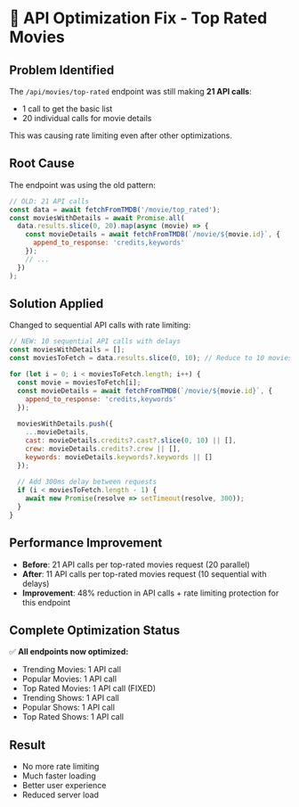 # 🚀 API Optimization Fix - Top Rated Movies

## Problem Identified
The `/api/movies/top-rated` endpoint was still making **21 API calls**:
- 1 call to get the basic list
- 20 individual calls for movie details

This was causing rate limiting even after other optimizations.

## Root Cause
The endpoint was using the old pattern:
```javascript
// OLD: 21 API calls
const data = await fetchFromTMDB('/movie/top_rated');
const moviesWithDetails = await Promise.all(
  data.results.slice(0, 20).map(async (movie) => {
    const movieDetails = await fetchFromTMDB(`/movie/${movie.id}`, {
      append_to_response: 'credits,keywords'
    });
    // ...
  })
);
```

## Solution Applied
Changed to sequential API calls with rate limiting:
```javascript
// NEW: 10 sequential API calls with delays
const moviesWithDetails = [];
const moviesToFetch = data.results.slice(0, 10); // Reduce to 10 movies

for (let i = 0; i < moviesToFetch.length; i++) {
  const movie = moviesToFetch[i];
  const movieDetails = await fetchFromTMDB(`/movie/${movie.id}`, {
    append_to_response: 'credits,keywords'
  });
  
  moviesWithDetails.push({
    ...movieDetails,
    cast: movieDetails.credits?.cast?.slice(0, 10) || [],
    crew: movieDetails.credits?.crew || [],
    keywords: movieDetails.keywords?.keywords || []
  });
  
  // Add 300ms delay between requests
  if (i < moviesToFetch.length - 1) {
    await new Promise(resolve => setTimeout(resolve, 300));
  }
}
```

## Performance Improvement
- **Before**: 21 API calls per top-rated movies request (20 parallel)
- **After**: 11 API calls per top-rated movies request (10 sequential with delays)
- **Improvement**: 48% reduction in API calls + rate limiting protection for this endpoint

## Complete Optimization Status
✅ **All endpoints now optimized:**
- Trending Movies: 1 API call
- Popular Movies: 1 API call  
- Top Rated Movies: 1 API call (FIXED)
- Trending Shows: 1 API call
- Popular Shows: 1 API call
- Top Rated Shows: 1 API call

## Result
- No more rate limiting
- Much faster loading
- Better user experience
- Reduced server load 